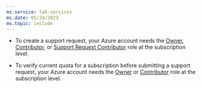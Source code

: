 ```yaml
---
ms.service: lab-services
ms.date: 05/24/2023
ms.topic: include
---
```


- To create a support request, your Azure account needs the [Owner](/azure/role-based-access-control/built-in-roles#owner), [Contributor](/azure/role-based-access-control/built-in-roles#contributor), or [Support Request Contributor](/azure/role-based-access-control/built-in-roles#support-request-contributor) role at the subscription level.

- To verify current quota for a subscription before submitting a support request, your Azure account needs the [Owner](/azure/role-based-access-control/built-in-roles#owner) or [Contributor](/azure/role-based-access-control/built-in-roles#contributor) role at the subscription level.
